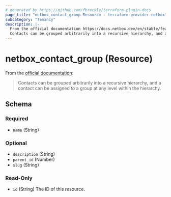 ```yaml
---
# generated by https://github.com/fbreckle/terraform-plugin-docs
page_title: "netbox_contact_group Resource - terraform-provider-netbox"
subcategory: "Tenancy"
description: |-
  From the official documentation https://docs.netbox.dev/en/stable/features/contacts/#contact-groups:
  Contacts can be grouped arbitrarily into a recursive hierarchy, and a contact can be assigned to a group at any level within the hierarchy.
---
```


# netbox_contact_group (Resource)

From the [official documentation](https://docs.netbox.dev/en/stable/features/contacts/#contact-groups):

> Contacts can be grouped arbitrarily into a recursive hierarchy, and a contact can be assigned to a group at any level within the hierarchy.



<!-- schema generated by tfplugindocs -->
## Schema

### Required

- `name` (String)

### Optional

- `description` (String)
- `parent_id` (Number)
- `slug` (String)

### Read-Only

- `id` (String) The ID of this resource.


